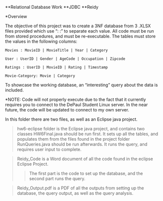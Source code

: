 **Relational Database Work
**JDBC
**Reidy 


*Overview

The objective of this project was to create a 3NF database from 3 .XLSX files provided which use “: :” to separate each value. 
All code must be run from stored procedures, and must be re-executable. 
The tables must store the values in the following columns:

	Movies : MovieID | MovieTitle | Year | Category
	
	User : UserID | Gender | AgeCode | Occupation | Zipcode

	Ratings : UserID | MovieID | Rating | Timestamp

	Movie-Category: Movie | Category

To showcase the working database, an “interesting” query about the data is included.

*NOTE: Code will not properly execute due to the fact that it currently requires you to connect to the DePaul Student Linux server. 
In the near future, the code will be updated to connect to my own server.

In this folder there are two files, as well as an Eclipse java project.

>hw6-eclipse folder is the Eclipse java project, and contains two classes
> HW6Final.java should be run first. It sets up all the tables, and populates them from the files found in the project folder
> RunQueries.java should be run afterwards. It runs the query, and requires user input to complete.

> Reidy_Code is a Word document of all the code found in the eclipse Eclipse Project. 
>>The first part is the code to set up the database, and the second part runs the query.

> Reidy_Output.pdf is a PDF of all the outputs from setting up the database, the query output, as well as the query analysis.
